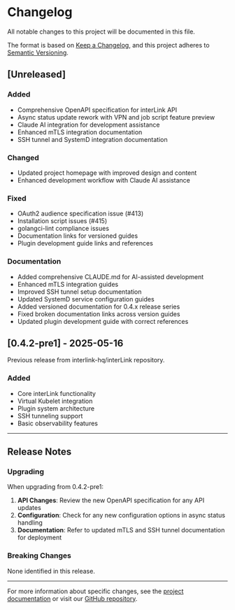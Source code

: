# Changelog

All notable changes to this project will be documented in this file.

The format is based on [Keep a Changelog](https://keepachangelog.com/en/1.0.0/),
and this project adheres to [Semantic Versioning](https://semver.org/spec/v2.0.0.html).

## [Unreleased]

### Added
- Comprehensive OpenAPI specification for interLink API
- Async status update rework with VPN and job script feature preview
- Claude AI integration for development assistance
- Enhanced mTLS integration documentation
- SSH tunnel and SystemD integration documentation

### Changed
- Updated project homepage with improved design and content
- Enhanced development workflow with Claude AI assistance

### Fixed
- OAuth2 audience specification issue (#413)
- Installation script issues (#415)
- golangci-lint compliance issues
- Documentation links for versioned guides
- Plugin development guide links and references

### Documentation
- Added comprehensive CLAUDE.md for AI-assisted development
- Enhanced mTLS integration guides
- Improved SSH tunnel setup documentation
- Updated SystemD service configuration guides
- Added versioned documentation for 0.4.x release series
- Fixed broken documentation links across version guides
- Updated plugin development guide with correct references

## [0.4.2-pre1] - 2025-05-16

Previous release from interlink-hq/interLink repository.

### Added
- Core interLink functionality
- Virtual Kubelet integration
- Plugin system architecture
- SSH tunneling support
- Basic observability features

---

## Release Notes

### Upgrading

When upgrading from 0.4.2-pre1:

1. **API Changes**: Review the new OpenAPI specification for any API updates
2. **Configuration**: Check for any new configuration options in async status handling
3. **Documentation**: Refer to updated mTLS and SSH tunnel documentation for deployment

### Breaking Changes

None identified in this release.

---

For more information about specific changes, see the [project documentation](docs/) or visit our [GitHub repository](https://github.com/interTwin-eu/interLink).